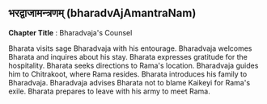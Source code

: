 ## भरद्वाजामन्त्रणम् (bharadvAjAmantraNam)
**Chapter Title** : Bharadvaja's Counsel

Bharata visits sage Bharadvaja with his entourage. Bharadvaja welcomes Bharata and inquires about his stay. Bharata expresses gratitude for the hospitality. Bharata seeks directions to Rama's location. Bharadvaja guides him to Chitrakoot, where Rama resides. Bharata introduces his family to Bharadvaja. Bharadvaja advises Bharata not to blame Kaikeyi for Rama's exile. Bharata prepares to leave with his army to meet Rama.
